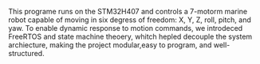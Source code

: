 This programe runs on the STM32H407 and controls a 7-motorm marine robot capable of moving in six degress of freedom: X, Y, Z, roll, pitch, and yaw. To enable dynamic response to motion commands, we introdeced FreeRTOS and state machine theoery, whitch hepled decouple the system archiecture, making the project modular,easy to program, and well-structured.
